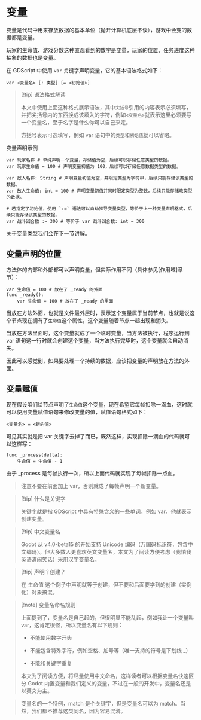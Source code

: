 # 变量

变量是代码中用来存放数据的基本单位（抛开计算机底层不谈），游戏中会变的数据都是变量。

玩家的生命值、游戏分数这种直观看到的数字是变量，玩家的位置、任务进度这种抽象的数据也是变量。

在 GDScript 中使用 `var` 关键字声明变量，它的基本语法格式如下：

```gdscript
var <变量名> [: 类型] [= <初始值>]
```

> [!tip] 语法格式解读
>
> 本文中使用上面这种格式展示语法，其中`尖括号`引用的内容表示必须填写，并把尖括号内的东西换成该填入的字符，例如`<变量名>`就表示这里必须要写一个变量名，至于名字是什么你可以自己来定。
>
> 方括号表示可选填写，例如 var 语句中的`类型`和`初始值`就可以省略。

变量声明示例

```gdscript
var 玩家名称 # 单纯声明一个变量，存储值为空，后续可以存储任意类型的数据。
var 玩家生命值 = 100 # 声明变量初值为 100，后续可以存储任意数据类型的数据。

var 敌人名称: String # 声明变量初值为空，并限定类型为字符串，后续只能存储该类型的数据。
var 敌人生命值: int = 100 # 声明变量初值并同时限定类型为整数，后续只能存储改类型的数据。

# 若指定了初始值，使用 `:=` 语法可以自动推导变量类型，等价于上一种变量声明格式，后续只能存储该类型的数据。
var 战斗回合数 := 300 # 等价于 var 战斗回合数: int = 300
```

关于变量类型我们会在下一节讲解。

## 变量声明的位置

方法体的内部和外部都可以声明变量，但实际作用不同（具体参见[作用域]章节）：

```gdscript
var 生命值 = 100 # 放在了 _ready 的外面
func _ready():
    var 生命值 = 100 # 放在了 _ready 的里面
```

当放在方法外面，也就是文件最外层时，表示这个变量属于当前节点，也就是说这个节点现在拥有了`生命值`这个属性，这个变量随着节点一起出现和消失。

当放在方法里面时，这个变量就成了一个临时变量，当方法被执行，程序运行到 var 语句这一行时就会创建这个变量，当方法执行完毕时，这个变量就会自动消失。

因此可以感觉到，如果要处理一个持续的数据，应该把变量的声明放在方法的外面。

## 变量赋值

现在假设咱们给节点声明了`生命值`这个变量，现在希望它每帧扣除一滴血，这时就可以使用变量赋值语句来修改变量的值，赋值语句格式如下：

```gdscript
<变量名> = <新的值>
```

可见其实就是把 var 关键字去掉了而已，既然这样，实现扣除一滴血的代码就可以这样写：

```gdscript
func _process(delta):
    生命值 = 生命值 - 1
```

由于 _process 是每帧执行一次，所以上面代码就实现了每帧扣除一点血。

> 注意不要在前面加上 var，否则就成了每帧声明一个新变量。

> [!tip] 什么是关键字
>
> 关键字就是指 GDScript 中具有特殊含义的一些单词，例如 var，他就表示创建变量。

> [!tip] 中文变量名
>
> Godot 从 v4.0-beta15 的开始支持 Unicode 编码（万国码标识符，包含中文编码）。但大多数人更喜欢英文变量名，本文为了阅读方便考虑（我怕我英语渣闹笑话）采用汉字变量名。

> [!tip] 声明？创建？
>
> 在 生命值 这个例子中声明就等于创建，但不要和后面要学到的创建（实例化）对象搞混。

> [!note] 变量名命名规则
>
> 上面提到了，变量名是自己起的，但很明显不能乱起，例如我让一个变量叫 var，这肯定很怪，所以变量名有以下规则：
>
> - 不能使用数字开头
>
> - 不能包含特殊字符，例如空格、加号等（唯一支持的符号是下划线 _）
>
> - 不能和关键字重复
>
> 本文为了阅读方便，将尽量使用中文命名，这样读者可以根据变量名快速区分 Godot 内置变量和我们定义的变量，不过在一般的开发中，变量名还是以英文为主。

> 变量名的一个特例，match 是个关键字，但是变量名可以为 match。当然，我们都不推荐这类同名，因为容易混淆。
